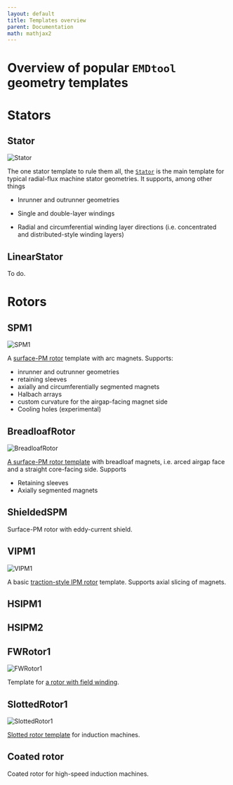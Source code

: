 ```yaml
---
layout: default
title: Templates overview
parent: Documentation
math: mathjax2
---
```


# Overview of popular `EMDtool` geometry templates


# Stators

## Stator

![Stator](./knowledge_base/Stator.png)

The one stator template to rule them all, the [`Stator`](../../api/Stator.html) is the main template for typical radial-flux machine stator geometries. It supports, among other things

* Inrunner and outrunner geometries

* Single and double-layer windings

* Radial and circumferential winding layer directions (i.e. concentrated and distributed-style winding layers)

## LinearStator

To do.

# Rotors

## SPM1

![SPM1](./knowledge_base/SPM1.png)

A [surface-PM rotor](../../api/SPM1.html) template with arc magnets. Supports:
 * inrunner and outrunner geometries
 * retaining sleeves
 * axially and circumferentially segmented magnets
 * Halbach arrays
 * custom curvature for the airgap-facing magnet side
 * Cooling holes (experimental)


## BreadloafRotor

![BreadloafRotor](./knowledge_base/BreadloafRotor.png)

[A surface-PM rotor template](../../api/BreadloafRotor.html) with breadloaf magnets, i.e. arced airgap face and a straight core-facing side. Supports

* Retaining sleeves
* Axially segmented magnets

## ShieldedSPM

Surface-PM rotor with eddy-current shield.

## VIPM1

![VIPM1](./knowledge_base/VIPM1.png)

A basic [traction-style IPM rotor](../../api/VIPM1.html) template. Supports axial slicing of magnets.

## HSIPM1

## HSIPM2

## FWRotor1

![FWRotor1](./knowledge_base/FWRotor1.png)

Template for [a rotor with field winding](../../api/FWRotor1.html).

## SlottedRotor1

![SlottedRotor1](./knowledge_base/SlottedRotor1.png)

[Slotted rotor template](../../api/SlottedRotor1.html) for induction machines.

## Coated rotor

Coated rotor for high-speed induction machines.

